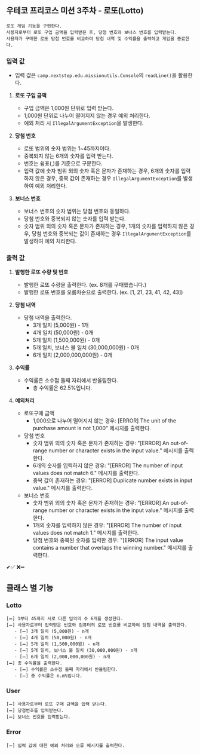 ## 우테코 프리코스 미션 3주차 - 로또(Lotto)
    로또 게임 기능을 구현한다. 
    사용자로부터 로또 구입 금액을 입력받은 후, 당첨 번호와 보너스 번호를 입력받는다. 
    사용자가 구매한 로또 당첨 번호를 비교하여 당첨 내역 및 수익률을 출력하고 게임을 종료한다.


### 입력 값
- 입력 값은 `camp.nextstep.edu.missionutils.Console`의 `readLine()`을 활용한다.

1. **로또 구입 금액**
   - 구입 금액은 1,000원 단위로 입력 받는다.
   - 1,000원 단위로 나누어 떨어지지 않는 경우 예외 처리한다.
   - 예외 처리 시 `IllegalArgumentException`을 발생한다.
 

2. **당첨 번호**
   - 로또 범위의 숫자 범위는 1~45까지이다.
   - 중복되지 않는 6개의 숫자를 입력 받는다.
   - 번호는 쉼표(,)를 기준으로 구분한다.
   - 입력 값에 숫자 범위 외의 숫자 혹은 문자가 존재하는 경우, 6개의 숫자를 입력하지 않은 경우, 중복 값이 존재하는 경우 `IllegalArgumentException`를 발생하여 예외 처리한다.


3. **보너스 번호**
   - 보너스 번호의 숫자 범위는 당첨 번호와 동일하다.
   - 당첨 번호와 중복되지 않는 숫자를 입력 받는다.
   - 숫자 범위 외의 숫자 혹은 문자가 존재하는 경우, 1개의 숫자를 입력하지 않은 경우, 당첨 번호와 중복되는 값이 존재하는 경우 `IllegalArgumentException`를 발생하여 예외 처리한다.
     
 

    
### 출력 값 
1. **발행한 로또 수량 및 번호**
   - 발행한 로또 수량을 출력한다. (ex. 8개를 구매했습니다.)
   - 발행한 로또 번호를 오름차순으로 출력한다. (ex. [1, 21, 23, 41, 42, 43])


2. **당첨 내역**
    - 당첨 내역을 출력한다.
        - 3개 일치 (5,000원) - 1개
        - 4개 일치 (50,000원) - 0개
        - 5개 일치 (1,500,000원) - 0개
        - 5개 일치, 보너스 불 일치 (30,000,000원) - 0개
        - 6개 일치 (2,000,000,000원) - 0개
    

3. **수익률**
    - 수익률은 소수점 둘째 자리에서 반올림한다.
      - 총 수익률은 62.5%입니다.


4. **예외처리**
   - 로또구매 금액
     - 1,000으로 나누어 떨어지지 않는 경우: [ERROR] The unit of the purchase amount is not 1,000" 메시지를 출력한다.
   - 당첨 번호
     - 숫자 범위 외의 숫자 혹은 문자가 존재하는 경우: "[ERROR] An out-of-range number or character exists in the input value." 메시지를 출력한다.
     - 6개의 숫자를 입력하지 않은 경우: "[ERROR] The number of input values does not match 6." 메시지를 출력한다.
     - 중복 값이 존재하는 경우: "[ERROR] Duplicate number exists in input value." 메시지를 출력한다.
   - 보너스 번호
     - 숫자 범위 외의 숫자 혹은 문자가 존재하는 경우: "[ERROR] An out-of-range number or character exists in the input value." 메시지를 출력한다.
     - 1개의 숫자를 입력하지 않은 경우: "[ERROR] The number of input values does not match 1." 메시지를 출력한다.
     - 당첨 번호와 중복된 숫자를 입력한 경우: "[ERROR] The input value contains a number that overlaps the winning number." 메시지를 출력한다.



✔✅
❌➖

## 클래스 별 기능

### Lotto
    [➖] 1부터 45까지 서로 다른 임의의 수 6개를 생성한다. 
    [➖] 사용자로부터 입력받은 번호와 컴퓨터의 로또 번호를 비교하여 당첨 내역을 출력한다.
       - [➖] 3개 일치 (5,000원) - n개
       - [➖] 4개 일치 (50,000원) - n개
       - [➖] 5개 일치 (1,500,000원) - n개
       - [➖] 5개 일치, 보너스 불 일치 (30,000,000원) - n개
       - [➖] 6개 일치 (2,000,000,000원) - n개
    [➖] 총 수익률을 출력한다.
       - [➖] 수익률은 소수점 둘째 자리에서 반올림한다.
       - [➖] 총 수익률은 n.m%입니다.


### User
    [➖] 사용자로부터 로또 구매 금액을 입력 받는다.
    [➖] 당첨번호를 입력받는다.
    [➖] 보너스 번호를 입력받는다.

### Error
    [➖] 입력 값에 대한 예외 처리와 오류 메시지를 출력한다.


